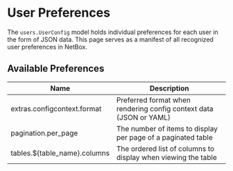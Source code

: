 # User Preferences

The `users.UserConfig` model holds individual preferences for each user in the form of JSON data. This page serves as a manifest of all recognized user preferences in NetBox.

## Available Preferences

| Name | Description |
| ---- | ----------- |
| extras.configcontext.format | Preferred format when rendering config context data (JSON or YAML) |
| pagination.per_page | The number of items to display per page of a paginated table |
| tables.${table_name}.columns | The ordered list of columns to display when viewing the table |
